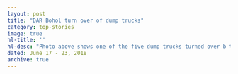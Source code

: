 ```yaml
---
layout: post
title: "DAR Bohol turn over of dump trucks"
category: top-stories
image: true
hl-title: ''
hl-desc: "Photo above shows one of the five dump trucks turned over b the Department of Agrarian Reform (DAR) in Bohol to different Agrarian Reform Beneficiaries Organizations (ARBOs) in the province recently. The turn-over was led by PARO Grace Fua of DAR-Bohol and other top officials of the agency in the region led by Regional Director Luis Bueno Jr."
dated: June 17 - 23, 2018
archive: true
---
```


